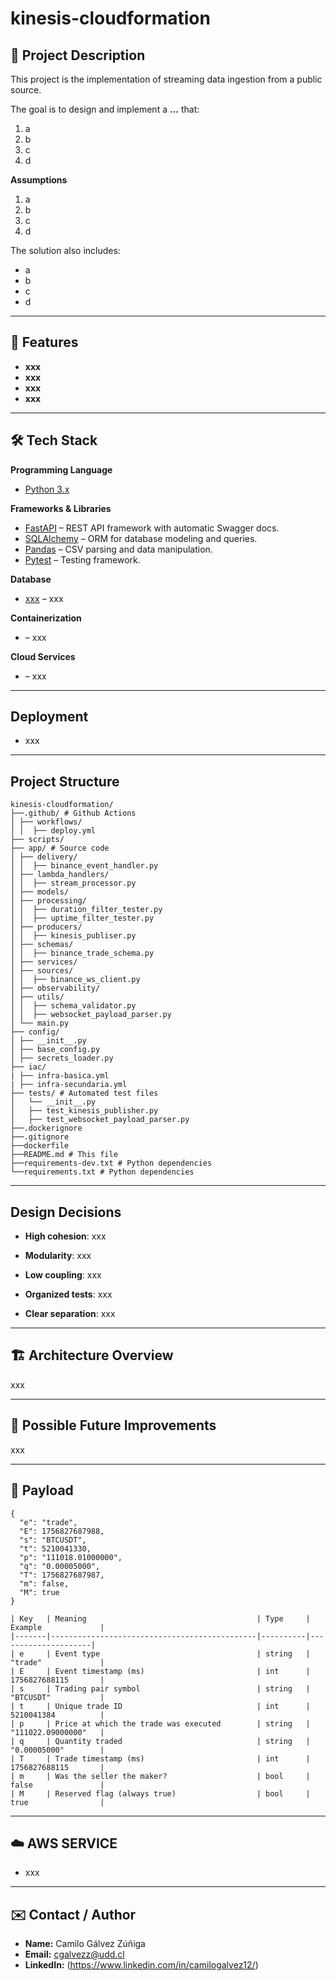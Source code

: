 # kinesis-cloudformation

## 📌 Project Description
This project is the implementation of streaming data ingestion from a public source.  

The goal is to design and implement a **...** that:
1. a
2. b
3. c
4. d

**Assumptions**
1. a
2. b 
3. c
4. d


The solution also includes:
- a
- b
- c
- d

---

## 🚀 Features
- **xxx**
- **xxx** 
- **xxx** 
- **xxx**

---

## 🛠 Tech Stack
**Programming Language**
- [Python 3.x](https://www.python.org/)

**Frameworks & Libraries**
- [FastAPI](https://fastapi.tiangolo.com/) – REST API framework with automatic Swagger docs.
- [SQLAlchemy](https://www.sqlalchemy.org/) – ORM for database modeling and queries.
- [Pandas](https://pandas.pydata.org/) – CSV parsing and data manipulation.
- [Pytest](https://docs.pytest.org/) – Testing framework.

**Database**  
- [xxx](https://www.) – xxx

**Containerization**
- [](https://www.) – xxx

**Cloud Services**
- [](https://aws.amazon.com/) – xxx

---

## Deployment

- xxx


---

## Project Structure

```text 
kinesis-cloudformation/
├──.github/ # Github Actions
│ ├── workflows/
│ │  ├── deploy.yml
├── scripts/ 
├── app/ # Source code 
│ ├── delivery/
│ │  ├── binance_event_handler.py
│ ├── lambda_handlers/
│ │  ├── stream_processor.py
│ ├── models/
│ ├── processing/
│ │  ├── duration_filter_tester.py
│ │  ├── uptime_filter_tester.py
│ ├── producers/
│ │  ├── kinesis_publiser.py
│ ├── schemas/
│ │  ├── binance_trade_schema.py
│ ├── services/
│ ├── sources/
│ │  ├── binance_ws_client.py
│ ├── observability/
│ ├── utils/
│ │  ├── schema_validator.py
│ │  ├── websocket_payload_parser.py 
│ └── main.py
├── config/
│ ├── __init__.py
│ ├── base_config.py
│ ├── secrets_loader.py
├── iac/
| ├── infra-basica.yml
| ├── infra-secundaria.yml
├── tests/ # Automated test files
│   └── __init__.py
│   ├── test_kinesis_publisher.py
│   ├── test_websocket_payload_parser.py
├──.dockerignore
├──.gitignore
├──dockerfile 
├──README.md # This file 
├──requirements-dev.txt # Python dependencies
└──requirements.txt # Python dependencies
```

---


## Design Decisions

- **High cohesion**: xxx

- **Modularity**: xxx

- **Low coupling**: xxx

- **Organized tests**: xxx

- **Clear separation**: xxx


---


## 🏗 Architecture Overview

xxx

---

## 🔮 Possible Future Improvements

xxx

---

## 📌 Payload

```text
{
  "e": "trade",
  "E": 1756827687988,
  "s": "BTCUSDT",
  "t": 5210041330,
  "p": "111018.01000000",
  "q": "0.00005000",
  "T": 1756827687987,
  "m": false,
  "M": true
}
```

```text
| Key   | Meaning                                      | Type     | Example             |
|-------|----------------------------------------------|----------|---------------------|
| e     | Event type                                   | string   | "trade"             |
| E     | Event timestamp (ms)                         | int      | 1756827688115       |
| s     | Trading pair symbol                          | string   | "BTCUSDT"           |
| t     | Unique trade ID                              | int      | 5210041384          |
| p     | Price at which the trade was executed        | string   | "111022.09000000"   |
| q     | Quantity traded                              | string   | "0.00005000"        |
| T     | Trade timestamp (ms)                         | int      | 1756827688115       |
| m     | Was the seller the maker?                    | bool     | false               |
| M     | Reserved flag (always true)                  | bool     | true                |
```

---

## ☁️ AWS SERVICE

- xxx


---
## ✉️ Contact / Author

- **Name:** Camilo Gálvez Zúñiga  
- **Email:** cgalvezz@udd.cl  
- **LinkedIn:** (https://www.linkedin.com/in/camilogalvez12/)